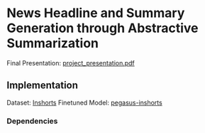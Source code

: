 # News Headline and Summary Generation through Abstractive Summarization

Final Presentation: [project_presentation.pdf](https://github.com/kubershahi/ashoka-aml/blob/master/project_presentation.pdf)

## Implementation
Dataset: [Inshorts](https://www.kaggle.com/datasets/sunnysai12345/news-summary?select=news_summary_more.csv)
Finetuned Model: [pegasus-inshorts](https://huggingface.co/kubershahi/pegasus-inshorts)
### Dependencies

